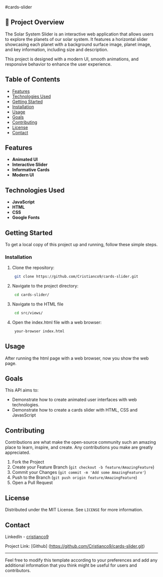#cards-slider

## 🚀 Project Overview
The Solar System Slider is an interactive web application that allows users to explore the planets of our solar system. It features a horizontal slider showcasing each planet with a background surface image, planet image, and key information, including size and description.

This project is designed with a modern UI, smooth animations, and responsive behavior to enhance the user experience.

## Table of Contents

- [Features](#features)
- [Technologies Used](#technologies-used)
- [Getting Started](#getting-started)
- [Installation](#installation)
- [Usage](#usage)
- [Goals](#Goals)
- [Contributing](#contributing)
- [License](#license)
- [Contact](#contact)

## Features

- **Animated UI**
- **Interactive Slider**
- **Informative Cards**
- **Modern UI**


## Technologies Used

- **JavaScript**
- **HTML**
- **CSS**
- **Google Fonts**

## Getting Started

To get a local copy of this project up and running, follow these simple steps.

### Installation

1. Clone the repository:

   ```sh
    git clone https://github.com/Cristianco9/cards-slider.git
   ```

2. Navigate to the project directory:

   ```sh
    cd cards-slider/
   ```

3. Navigate to the HTML file 

   ```sh
    cd src/views/
   ```

4. Open the index.html file with a web browser:

   ```sh
    your-browser index.html
   ```

## Usage

After running the html page with a web browser, now you show the web page.

## Goals

This API aims to:

- Demonstrate how to create animated user interfaces with web technologies.
- Demonstrate how to create a cards slider with HTML, CSS and JavasScript

## Contributing

Contributions are what make the open-source community such an amazing place to
learn, inspire, and create. Any contributions you make are greatly appreciated.

1. Fork the Project
2. Create your Feature Branch (`git checkout -b feature/AmazingFeature`)
3. Commit your Changes (`git commit -m 'Add some AmazingFeature'`)
4. Push to the Branch (`git push origin feature/AmazingFeature`)
5. Open a Pull Request

## License
Distributed under the MIT License. See `LICENSE` for more information.

## Contact
LinkedIn - [cristianco9](https://www.linkedin.com/in/cristianco9/)

Project Link: [Github]
(https://github.com/Cristianco9/cards-slider.git)

---

Feel free to modify this template according to your preferences and add any
additional information that you think might be useful for users and contributors.
